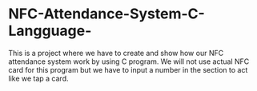 # NFC-Attendance-System-C-Langguage-
This is a project where we have to create and show how our NFC attendance system work by using C program.
We will not use actual NFC card for this program but we have to input a number in the section to act like we tap a card.
